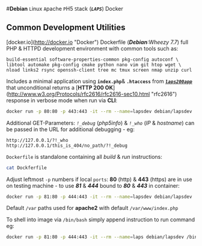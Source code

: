 #__Debian__ ``L``inux ``A``pache ``P``H5 ``S``tack (__*``LAPS``*__) Docker
## Common Development Utilities  
[docker.io](http://docker.io \"Docker\") Dockerfile (_**Debian**:Wheezy 7.7_) full PHP & HTTPD development environment with common tools such as:
```
build-essential software-properties-common pkg-config autoconf \
libtool automake pkg-config cmake python nano vim git htop wget \
nload links2 rsync openssh-client tree mc tmux screen nmap unzip curl 
```
Includes a minimal application using __``index.php``__& __``.htaccess``__ from [__*``laps200app``*__](https://github.com/aphorise/docker-debian-laps/tree/master/laps200app "laps200app-on-github") that unconditional returns a [__HTTP 200 OK__](http://www.w3.org/Protocols/rfc2616/rfc2616-sec10.html \"rfc2616\") response in verbose mode when run via **CLI**: 
```sh
docker run -p 80:80 -p 443:443 -it --rm --name=lapsdev debian/lapsdev
```


Additional GET-Parameters: _``!_debug``_ (_php5info_)  & _``!_who``_ (_IP_ & _hostname_) can be passed in the URL for additional debugging - eg:
```
http://127.0.0.1/?!_who
http://127.0.0.1/this_is_404/no_path/?!_debug 
```

``Dockerfile`` is standalone containing all _build_ & _run_ instructions:
```sh
cat Dockferfile
```
Adjust leftmost ``-p`` numbers if local ``ports``: **80** (http) & **443** (https) are in use on testing machine - to use **_81_** & **_444_** bound to __*80*__ & __*443*__ in container:
```sh
docker run -p 81:80 -p 444:443 -it --rm --name=lapsdev debian/lapsdev
```
Default ``/var`` paths used for __apache2__ with default ``/var/www/index.php`` 

To shell into image via ``/bin/bash`` simply append instruction to run command eg: 
```sh
docker run -p 81:80 -p 444:443 -it --rm --name=laps debian/lapsdev /bin/bash
```
